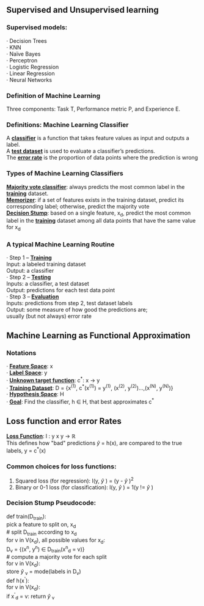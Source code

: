 
## Supervised and Unsupervised learning
### Supervised models:<br>
· Decision Trees<br>
· KNN<br>
· Naïve Bayes<br>
· Perceptron<br>
· Logistic Regression<br>
· Linear Regression<br>
· Neural Networks<br>

### Definition of Machine Learning
Three components: Task T, Performance metric P, and Experience E.

### Definitions: Machine Learning Classifier
A <ins>**classifier**</ins> is a function that takes feature values as input and outputs a label. <br>
A <ins>**test dataset**</ins> is used to evaluate a classifier’s predictions. <br>
The <ins>**error rate**</ins> is the proportion of data points where the prediction is wrong <br>

### Types of Machine Learning Classifiers
<ins>**Majority vote classifier**</ins>: always predicts the most common label in the <ins>**training**</ins> dataset. <br>
<ins>**Memorizer**</ins>: if a set of features exists in the training dataset, predict its corresponding label; otherwise, predict the majority vote <br>
<ins>**Decision Stump**</ins>: based on a single feature, x<sub>d</sub>, predict the most common label in the <ins>**training**</ins> dataset among all data points that have the same value for x<sub>d</sub><br>

### A typical Machine Learning Routine
· Step 1 – <ins>**Training**</ins><br>
    Input: a labeled training dataset <br>
    Output: a classifier<br>
· Step 2 – <ins>**Testing**</ins><br>
    Inputs: a classifier, a test dataset<br>
    Output: predictions for each test data point<br>
· Step 3 – <ins>**Evaluation**</ins><br>
    Inputs: predictions from step 2, test dataset labels<br>
    Output: some measure of how good the predictions are;<br>
    usually (but not always) error rate<br>

## Machine Learning as Functional Approximation
### Notations
· <ins>**Feature Space**</ins>: x<br>
· <ins>**Label Space**</ins>: y<br>
· <ins>**Unknown target function**</ins>: c<sup>*</sup>: x -> y<br>
· <ins>**Training Dataset**</ins>: D = {x<sup>(1)</sup>, c<sup>\*</sup>(x<sup>(1)</sup>) = y<sup>(1)</sup>, (x<sup>(2)</sup>, y<sup>(2)</sup>)...,(x<sup>(N)</sup>, y<sup>(N)</sup>)}<br>
· <ins>**Hypothesis Space**</ins>: H<br>
· <ins>**Goal**</ins>: Find the classifier, h ∈ H, that best approximates c<sup>\*</sup><br>

## Loss function and error Rates
<ins>**Loss Function**</ins>: l : y x y -> ℝ<br>
This defines how "bad" predictions $\hat{y}$ = h(x), are compared to the true labels, y = c<sup>\*</sup>(x)<br>

### Common choices for loss functions:
1. Squared loss (for regression): l(y, $\hat{y}$ ) = (y - $\hat{y}$ )<sup>2</sup><br>
2. Binary or 0-1 loss (for classification): l(y, $\hat{y}$ ) = 1(y != $\hat{y}$ ) <br>

### Decision Stump Pseudocode:
def train(D<sub>train</sub>):<br>
    pick a feature to split on, x<sub>d</sub><br>
    # split D<sub>train</sub> according to x<sub>d</sub><br>
    for v in V(x<sub>d</sub>), all possible values for x<sub>d</sub>:<br>
        D<sub>v</sub> = {(x<sup>n</sup>, y<sup>n</sup>) ∈ D<sub>train</sub>(x<sup>n</sup><sub>d</sub> = v)}<br>
    # compute a majority vote for each split<br>
    for v in V(x<sub>d</sub>):<br>
        store $\hat{y}$ <sub>v</sub> = mode(labels in D<sub>v</sub>)<br>
def h(x<sup>'</sup>):<br>
    for v in V(x<sub>d</sub>):<br>
        if x<sup>'</sup><sub>d</sub> = v: return $\hat{y}$ <sub>v</sub><br>
